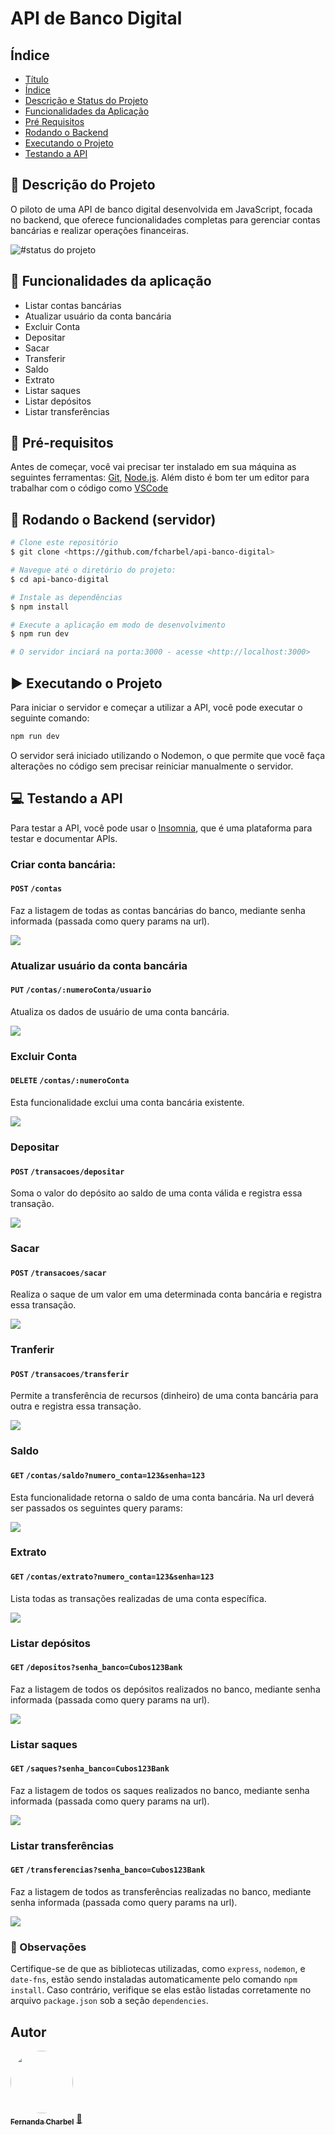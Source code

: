 # API de Banco Digital

## Índice

- [Título](#api-de-banco-digital)
- [Índice](#índice)
- [Descrição e Status do Projeto](#page_facing_up-descrição-do-projeto)
- [Funcionalidades da Aplicação](#hammer-funcionalidades-da-aplicação)
- [Pré Requisitos](#dizzy-pré-requisitos)
- [Rodando o Backend](#game_die-rodando-o-backend-servidor)
- [Executando o Projeto](#arrow_forward-executando-o-projeto)
- [Testando a API](#computer-testando-a-api)


## :page_facing_up: Descrição do Projeto
O piloto de uma API de banco digital desenvolvida em JavaScript, focada no backend, que oferece funcionalidades completas para gerenciar contas bancárias e realizar operações financeiras.

![#status do projeto](http://img.shields.io/static/v1?label=STATUS&message=EM%20DESENVOLVIMENTO&color=GREEN&style=for-the-badge)

## :hammer: Funcionalidades da aplicação

- Listar contas bancárias
- Atualizar usuário da conta bancária
- Excluir Conta
- Depositar
- Sacar
- Transferir
- Saldo
- Extrato
- Listar saques
- Listar depósitos
- Listar transferências


## :dizzy: Pré-requisitos
 
Antes de começar, você vai precisar ter instalado em sua máquina as seguintes ferramentas:
[Git](https://git-scm.com), [Node.js](https://nodejs.org/en/). 
Além disto é bom ter um editor para trabalhar com o código como [VSCode](https://code.visualstudio.com/)

## :game_die: Rodando o Backend (servidor)

```bash
# Clone este repositório
$ git clone <https://github.com/fcharbel/api-banco-digital>

# Navegue até o diretório do projeto:
$ cd api-banco-digital

# Instale as dependências
$ npm install

# Execute a aplicação em modo de desenvolvimento
$ npm run dev

# O servidor inciará na porta:3000 - acesse <http://localhost:3000>
```
## :arrow_forward: Executando o Projeto

Para iniciar o servidor e começar a utilizar a API, você pode executar o seguinte comando:

```bash
npm run dev
```
O servidor será iniciado utilizando o Nodemon, o que permite que você faça alterações no código sem precisar reiniciar manualmente o servidor.

## :computer: Testando a API
Para testar a API, você pode usar o [Insomnia](https://insomnia.rest/download), que é uma plataforma para testar e documentar APIs. 

###  Criar conta bancária: 
#### `POST` `/contas`
Faz a listagem de todas as contas bancárias do banco, mediante senha informada (passada como query params na url).

![](./assets/listar-contas.png)

### Atualizar usuário da conta bancária

#### `PUT` `/contas/:numeroConta/usuario`

Atualiza os dados de usuário de uma conta bancária. 

![](./assets/atualizar-usuario.png)

### Excluir Conta

#### `DELETE` `/contas/:numeroConta`

Esta funcionalidade exclui uma conta bancária existente.

![](./assets/excluir-conta.png)

### Depositar

#### `POST` `/transacoes/depositar`

Soma o valor do depósito ao saldo de uma conta válida e registra essa transação.

![](./assets/depositar.png)

### Sacar

#### `POST` `/transacoes/sacar`

Realiza o saque de um valor em uma determinada conta bancária e registra essa transação.

![](./assets/sacar.png)


### Tranferir

#### `POST` `/transacoes/transferir`

Permite a transferência de recursos (dinheiro) de uma conta bancária para outra e registra essa transação.

![](./assets/transferir.png)

### Saldo

#### `GET` `/contas/saldo?numero_conta=123&senha=123`

Esta funcionalidade retorna o saldo de uma conta bancária. Na url deverá ser passados os seguintes query params:

![](./assets/saldo.png)


### Extrato

#### `GET` `/contas/extrato?numero_conta=123&senha=123`

Lista todas as transações realizadas de uma conta específica. 

![](./assets/extrato.png)


### Listar depósitos

#### `GET` `/depositos?senha_banco=Cubos123Bank`

Faz a listagem de todos os depósitos realizados no banco, mediante senha informada (passada como query params na url).

![](./assets/listar-depositos.png)

### Listar saques

#### `GET` `/saques?senha_banco=Cubos123Bank`

Faz a listagem de todos os saques realizados no banco, mediante senha informada (passada como query params na url).

![](./assets/listar-saques.png)


### Listar transferências

#### `GET` `/transferencias?senha_banco=Cubos123Bank`

Faz a listagem de todos as transferências realizadas no banco, mediante senha informada (passada como query params na url).

![](./assets/listar-transferencias.png)


### :memo: Observações
Certifique-se de que as bibliotecas utilizadas, como ```express```, ```nodemon```, e ```date-fns```, estão sendo instaladas automaticamente pelo comando ```npm install```. Caso contrário, verifique se elas estão listadas corretamente no arquivo ```package.json``` sob a seção ```dependencies```.

##  Autor

<a href="https://www.linkedin.com/in/fernanda-charbel/">
 <img style="border-radius: 50%;" src="./assets/autora.png" width="100px;" alt=""/>
 <br />
 <sub><b>Fernanda Charbel</b></sub></a> <a href="https://www.linkedin.com/in/fernanda-charbel/" title=""> 🌺 </a>
 <br />

